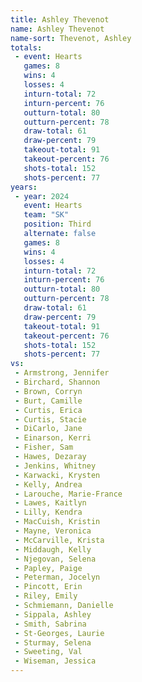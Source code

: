 ```yaml
---
title: Ashley Thevenot
name: Ashley Thevenot
name-sort: Thevenot, Ashley
totals:
 - event: Hearts
   games: 8
   wins: 4
   losses: 4
   inturn-total: 72
   inturn-percent: 76
   outturn-total: 80
   outturn-percent: 78
   draw-total: 61
   draw-percent: 79
   takeout-total: 91
   takeout-percent: 76
   shots-total: 152
   shots-percent: 77
years:
 - year: 2024
   event: Hearts
   team: "SK"
   position: Third
   alternate: false
   games: 8
   wins: 4
   losses: 4
   inturn-total: 72
   inturn-percent: 76
   outturn-total: 80
   outturn-percent: 78
   draw-total: 61
   draw-percent: 79
   takeout-total: 91
   takeout-percent: 76
   shots-total: 152
   shots-percent: 77
vs:
 - Armstrong, Jennifer
 - Birchard, Shannon
 - Brown, Corryn
 - Burt, Camille
 - Curtis, Erica
 - Curtis, Stacie
 - DiCarlo, Jane
 - Einarson, Kerri
 - Fisher, Sam
 - Hawes, Dezaray
 - Jenkins, Whitney
 - Karwacki, Krysten
 - Kelly, Andrea
 - Larouche, Marie-France
 - Lawes, Kaitlyn
 - Lilly, Kendra
 - MacCuish, Kristin
 - Mayne, Veronica
 - McCarville, Krista
 - Middaugh, Kelly
 - Njegovan, Selena
 - Papley, Paige
 - Peterman, Jocelyn
 - Pincott, Erin
 - Riley, Emily
 - Schmiemann, Danielle
 - Sippala, Ashley
 - Smith, Sabrina
 - St-Georges, Laurie
 - Sturmay, Selena
 - Sweeting, Val
 - Wiseman, Jessica
---
```

